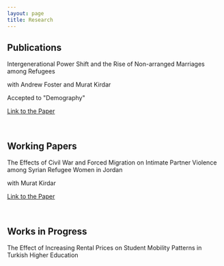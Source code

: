 ```yaml
---
layout: page
title: Research
---
```


## Publications

Intergenerational Power Shift and the Rise of Non-arranged Marriages among Refugees

with Andrew Foster and Murat Kirdar

Accepted to "Demography"

[Link to the Paper](https://www.iza.org/publications/dp/16348/intergenerational-power-shift-and-the-rise-of-non-arranged-marriages-among-refugees)

<br>

## Working Papers

The Effects of Civil War and Forced Migration on Intimate Partner Violence among Syrian Refugee Women in Jordan

with Murat Kirdar

[Link to the Paper](https://mervebetulgokce.github.io/assets/img/Paper2.pdf)

<br>

## Works in Progress

The Effect of Increasing Rental Prices on Student Mobility Patterns in Turkish Higher Education


